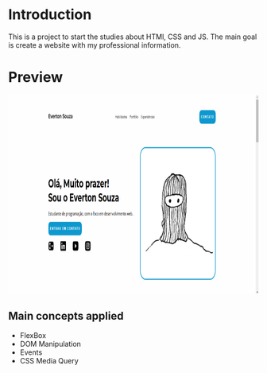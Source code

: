 # Introduction

This is a project to start the studies about HTMl, CSS and JS.
The main goal is create a website with my professional information.

# Preview

<img src="https://github.com/Evrston/site-portfolio/blob/main/preview.png" height="400" alt="Preview Project Image"/>

## Main concepts applied

- FlexBox
- DOM Manipulation
- Events
- CSS Media Query
